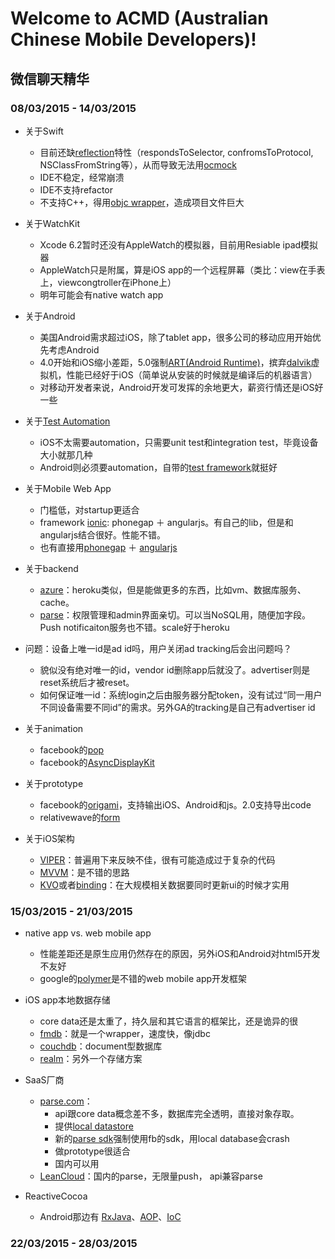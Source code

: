 # Welcome to ACMD (Australian Chinese Mobile Developers)!

## 微信聊天精华
### 08/03/2015 - 14/03/2015
* 关于Swift
	* 目前还缺[reflection](http://en.wikipedia.org/wiki/Reflection_%28computer_programming%29)特性（respondsToSelector, confromsToProtocol, NSClassFromString等），从而导致无法用[ocmock](http://ocmock.org/)
	* IDE不稳定，经常崩溃
	* IDE不支持refactor
	* 不支持C++，得用[objc wrapper](http://stackoverflow.com/questions/24042774/can-i-mix-swift-with-c-like-the-objective-c-mm-files)，造成项目文件巨大

* 关于WatchKit
	* Xcode 6.2暂时还没有AppleWatch的模拟器，目前用Resiable ipad模拟器
	* AppleWatch只是附属，算是iOS app的一个远程屏幕（类比：view在手表上，viewcongtroller在iPhone上）
	* 明年可能会有native watch app

	
* 关于Android
	* 美国Android需求超过iOS，除了tablet app，很多公司的移动应用开始优先考虑Android 
	* 4.0开始和iOS缩小差距，5.0强制[ART(Android Runtime)](http://en.wikipedia.org/wiki/Android_Runtime)，摈弃[dalvik](http://en.wikipedia.org/wiki/Dalvik_%28software%29)虚拟机，性能已经好于iOS（简单说从安装的时候就是编译后的机器语言）
	* 对移动开发者来说，Android开发可发挥的余地更大，薪资行情还是iOS好一些

* 关于[Test Automation](http://en.wikipedia.org/wiki/Test_automation)
	* iOS不太需要automation，只需要unit test和integration test，毕竟设备大小就那几种
	* Android则必须要automation，自带的[test framework](http://developer.android.com/tools/testing/testing_ui.html)就挺好

* 关于Mobile Web App
	* 门槛低，对startup更适合
	* framework [ionic](http://ionicframework.com/): phonegap ＋ angularjs。有自己的lib，但是和angularjs结合很好。性能不错。
	* 也有直接用[phonegap](http://phonegap.com/) ＋ [angularjs](https://angularjs.org/)

* 关于backend
	* [azure](http://azure.microsoft.com/en-us/)：heroku类似，但是能做更多的东西，比如vm、数据库服务、cache。
	* [parse](https://www.parse.com/)：权限管理和admin界面亲切。可以当NoSQL用，随便加字段。Push notificaiton服务也不错。scale好于heroku

* 问题：设备上唯一id是ad id吗，用户关闭ad tracking后会出问题吗？
	* 貌似没有绝对唯一的id，vendor id删除app后就没了。advertiser则是reset系统后才被reset。
	* 如何保证唯一id：系统login之后由服务器分配token，没有试过“同一用户不同设备需要不同id”的需求。另外GA的tracking是自己有advertiser id 

* 关于animation
	* facebook的[pop](https://github.com/facebook/pop)
	* facebook的[AsyncDisplayKit](http://asyncdisplaykit.org/)
	
* 关于prototype
	* facebook的[origami](https://facebook.github.io/origami/)，支持输出iOS、Android和js。2.0支持导出code
	* relativewave的[form](www.relativewave.com/form)

* 关于iOS架构
	* [VIPER](http://www.objc.io/issue-13/viper.html)：普遍用下来反映不佳，很有可能造成过于复杂的代码
	* [MVVM](http://www.objc.io/issue-13/mvvm.html)：是不错的思路
	* [KVO](http://nshipster.com/key-value-observing/)或者[binding](https://developer.apple.com/library/mac/documentation/Cocoa/Conceptual/CocoaBindings/CocoaBindings.html)：在大规模相关数据要同时更新ui的时候才实用

### 15/03/2015 - 21/03/2015
* native app vs. web mobile app
	* 性能差距还是原生应用仍然存在的原因，另外iOS和Android对html5开发不友好
	* google的[polymer](https://www.polymer-project.org/0.5/)是不错的web mobile app开发框架

* iOS app本地数据存储
	* core data还是太重了，持久层和其它语言的框架比，还是诡异的很
	* [fmdb](https://github.com/ccgus/fmdb)：就是一个wrapper，速度快，像jdbc
	* [couchdb](http://couchdb.apache.org/)：document型数据库
	* [realm](http://realm.io/)：另外一个存储方案
	
* SaaS厂商
	* [parse.com](https://www.parse.com)：
		* api跟core data概念差不多，数据库完全透明，直接对象存取。
		* 提供[local datastore](http://blog.parse.com/2014/12/09/parse-local-datastore-for-ios/)
		* 新的[parse sdk](https://www.parse.com/tutorials/integrating-facebook-in-ios)强制使用fb的sdk，用local database会crash
		* 做prototype很适合
		* 国内可以用
	* [LeanCloud](https://leancloud.cn/)：国内的parse，无限量push， api兼容parse

* ReactiveCocoa
	* Android那边有 [RxJava](https://github.com/ReactiveX/RxJava)、[AOP](http://fernandocejas.com/2014/08/03/aspect-oriented-programming-in-android/)、[IoC](http://en.wikipedia.org/wiki/Inversion_of_control)

### 22/03/2015 - 28/03/2015